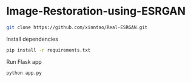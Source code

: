 # Image-Restoration-using-ESRGAN

```bash
git clone https://github.com/xinntao/Real-ESRGAN.git
```
Install dependencies
```bash
pip install -r requirements.txt
```
Run Flask app
```bash
python app.py
```
